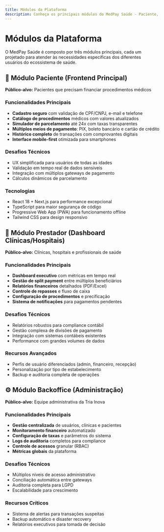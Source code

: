 ```yaml
---
title: Módulos da Plataforma
description: Conheça os principais módulos do MedPay Saúde - Paciente, Prestador e Backoffice
---
```


# Módulos da Plataforma

O MedPay Saúde é composto por três módulos principais, cada um projetado para atender às necessidades específicas dos diferentes usuários do ecossistema de saúde.

## 🎯 Módulo Paciente (Frontend Principal)

**Público-alvo:** Pacientes que precisam financiar procedimentos médicos

### Funcionalidades Principais
- **Cadastro seguro** com validação de CPF/CNPJ, e-mail e telefone
- **Catálogo de procedimentos** médicos com valores atualizados
- **Simulador de parcelamento** até 24x com taxas transparentes
- **Múltiplos meios de pagamento**: PIX, boleto bancário e cartão de crédito
- **Histórico completo** de transações com comprovantes digitais
- **Interface mobile-first** otimizada para smartphones

### Desafios Técnicos
- UX simplificada para usuários de todas as idades
- Validação em tempo real de dados sensíveis
- Integração com múltiplos gateways de pagamento
- Cálculos dinâmicos de parcelamento

### Tecnologias
- React 18 + Next.js para performance excepcional
- TypeScript para maior segurança de código
- Progressive Web App (PWA) para funcionamento offline
- Tailwind CSS para design responsivo

## 🏥 Módulo Prestador (Dashboard Clínicas/Hospitais)

**Público-alvo:** Clínicas, hospitais e profissionais de saúde

### Funcionalidades Principais
- **Dashboard executivo** com métricas em tempo real
- **Gestão de split payment** entre múltiplos beneficiários
- **Relatórios financeiros** detalhados (PDF/Excel)
- **Controle de repasses** e fluxo de caixa
- **Configuração de procedimentos** e precificação
- **Sistema de notificações** para pagamentos pendentes

### Desafios Técnicos
- Relatórios robustos para compliance contábil
- Gestão complexa de divisões de pagamento
- Integração com sistemas contábeis existentes
- Performance com grandes volumes de dados

### Recursos Avançados
- Perfis de usuário diferenciados (admin, financeiro, recepção)
- Personalização por tipo de estabelecimento
- Backup e auditoria completa de operações

## ⚙️ Módulo Backoffice (Administração)

**Público-alvo:** Equipe administrativa da Tria Inova

### Funcionalidades Principais
- **Gestão centralizada** de usuários, clínicas e pacientes
- **Monitoramento financeiro** automatizado
- **Configuração de taxas** e parâmetros do sistema
- **Logs de auditoria** completos para compliance
- **Controle de acessos** granular (RBAC)
- **Métricas globais** da plataforma

### Desafios Técnicos
- Múltiplos níveis de acesso administrativo
- Conciliação automática entre gateways
- Auditoria completa para LGPD
- Escalabilidade para crescimento

### Recursos Críticos
- Sistema de alertas para transações suspeitas
- Backup automático e disaster recovery
- Relatórios executivos para tomada de decisão